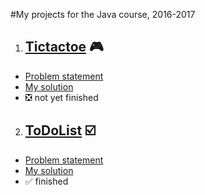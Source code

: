 #My projects for the Java course, 2016-2017

1. ## [Tictactoe](https://github.com/slbedu/javase8-2016/tree/master/lab01) :video_game: 
* [Problem statement](https://github.com/slbedu/javase8-2016/tree/master/lab01)
* [My solution](https://github.com/ozhi/java/tree/master/ex01_tictactoe/src)
* :negative_squared_cross_mark: not yet finished

2. ## [ToDoList](https://github.com/slbedu/javase8-2016/tree/master/lab02) :ballot_box_with_check: 
* [Problem statement](https://github.com/slbedu/javase8-2016/tree/master/lab02)
* [My solution](https://github.com/ozhi/java/tree/master/ex02_todolist/src)
* :white_check_mark: finished



